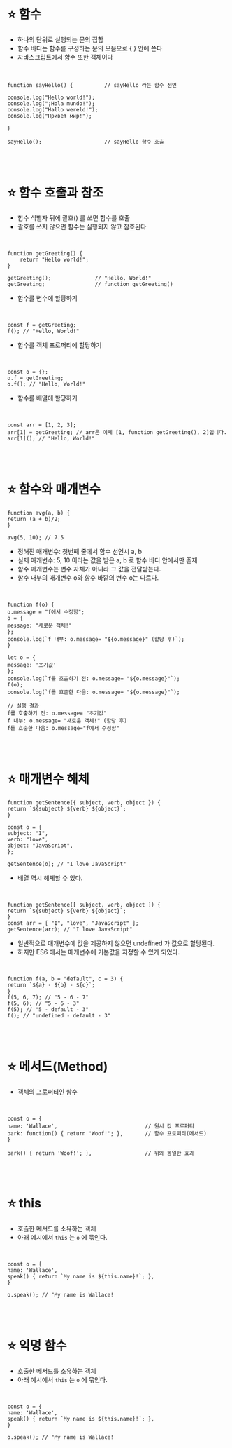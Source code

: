 ⭐ 함수
============

-  하나의 단위로 실행되는 문의 집합
-  함수 바디는 함수를 구성하는 문의 모음으로 { } 안에 쓴다
-  자바스크립트에서 함수 또한 객체이다
</br>

    function sayHello() {          // sayHello 라는 함수 선언
    
    console.log("Hello world!");
    console.log("¡Hola mundo!");
    console.log("Hallo wereld!");
    console.log("Привет мир!");
    
    }
    
    sayHello();                    // sayHello 함수 호출

</br>
</br>

⭐ 함수 호출과 참조
============

-  함수 식별자 뒤에 괄호() 를 쓰면 함수를 호출
-  괄호를 쓰지 않으면 함수는 실행되지 않고 참조된다
</br>

    function getGreeting() {
        return "Hello world!";
    }
    
    getGreeting();              // "Hello, World!"
    getGreeting;                // function getGreeting()

- 함수를 변수에 할당하기
</br>

    const f = getGreeting;
    f(); // "Hello, World!"
    
- 함수를 객체 프로퍼티에 할당하기
</br>

    const o = {};
    o.f = getGreeting;
    o.f(); // "Hello, World!"

- 함수를 배열에 할당하기
</br>
    
    const arr = [1, 2, 3];
    arr[1] = getGreeting; // arr은 이제 [1, function getGreeting(), 2]입니다.
    arr[1](); // "Hello, World!"
</br>
</br>

⭐ 함수와 매개변수
============

    function avg(a, b) {
    return (a + b)/2;
    }
    
    avg(5, 10); // 7.5
    
- 정해진 매개변수: 첫번째 줄에서 함수 선언시 a, b
- 실제 매개변수: 5, 10 이라는 값을 받은 a, b 로 함수 바디 안에서만 존재
- 함수 매개변수는 변수 자체가 아니라 그 값을 전달받는다.
- 함수 내부의 매개변수 o와 함수 바깥의 변수 o는 다르다.

</br>

    function f(o) {
    o.message = "f에서 수정함";
    o = {
    message: "새로운 객체!"
    };
    console.log(`f 내부: o.message= "${o.message}" (할당 후)`);
    }

    let o = {
    message: '초기값'
    };
    console.log(`f를 호출하기 전: o.message= "${o.message}"`);
    f(o);
    console.log(`f를 호출한 다음: o.message= "${o.message}"`);
    
    // 실행 결과
    f를 호출하기 전: o.message= "초기값"
    f 내부: o.message= "새로운 객체!" (할당 후)
    f를 호출한 다음: o.message="f에서 수정함"
    
</br>
</br>

⭐ 매개변수 해체
============

    function getSentence({ subject, verb, object }) {
    return `${subject} ${verb} ${object}`;
    }
    
    const o = {
    subject: "I",
    verb: "love",
    object: "JavaScript",
    };
    
    getSentence(o); // "I love JavaScript"
    
- 배열 역시 해체할 수 있다.
</br>

    function getSentence([ subject, verb, object ]) {
    return `${subject} ${verb} ${object}`;
    }
    const arr = [ "I", "love", "JavaScript" ];
    getSentence(arr); // "I love JavaScript"
    
- 일반적으로 매개변수에 값을 제공하지 않으면 undefined 가 값으로 할당된다.
- 하지만 ES6 에서는 매개변수에 기본값을 지정할 수 있게 되었다.
</br>

    function f(a, b = "default", c = 3) {
    return `${a} - ${b} - ${c}`;
    }
    f(5, 6, 7); // "5 - 6 - 7"
    f(5, 6); // "5 - 6 - 3"
    f(5); // "5 - default - 3"
    f(); // "undefined - default - 3"

</br>
</br>

⭐ 메서드(Method)
============

- 객체의 프로퍼티인 함수
</br>

    const o = {
    name: 'Wallace',                            // 원시 값 프로퍼티
    bark: function() { return 'Woof!'; },       // 함수 프로퍼티(메서드)
    }
    
    bark() { return 'Woof!'; },                 // 위와 동일한 효과
    
</br>
</br>

⭐ this
============

- 호출한 메서드를 소유하는 객체
- 아래 예시에서 `this` 는 `o` 에 묶인다.
</br>

    const o = {
    name: 'Wallace',
    speak() { return `My name is ${this.name}!`; },
    }
    
    o.speak(); // "My name is Wallace!
</br>
</br>

⭐ 익명 함수
============

- 호출한 메서드를 소유하는 객체
- 아래 예시에서 `this` 는 `o` 에 묶인다.
</br>

    const o = {
    name: 'Wallace',
    speak() { return `My name is ${this.name}!`; },
    }
    
    o.speak(); // "My name is Wallace!
</br>
</br>
